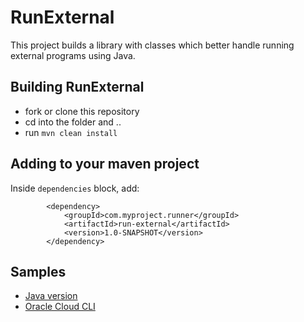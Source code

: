 # RunExternal 

This project builds a library with classes which better handle running external programs using Java.

## Building RunExternal
- fork or clone this repository
- cd into the folder and ..
- run `mvn clean install`

## Adding to your maven project
Inside `dependencies` block, add:
```
        <dependency>
            <groupId>com.myproject.runner</groupId>
            <artifactId>run-external</artifactId>
            <version>1.0-SNAPSHOT</version>
        </dependency>
```

## Samples
- [Java version](https://github.com/wagnerjfr/run-external/blob/main/src/main/java/com/myproject/runner/samples/JavaVersion.java)
- [Oracle Cloud CLI](https://github.com/wagnerjfr/run-external/blob/main/src/main/java/com/myproject/runner/samples/OracleCloudCLI.java)

